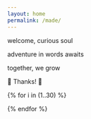 ```yaml
---
layout: home
permalink: /made/
---
```

<div class="boxes">

<div class="box box2">

welcome, curious soul

adventure in words awaits

together, we grow

</div>

🙏 Thanks! 🙏


{% for i in (1..30) %}

<div class="box"></div>

{% endfor %}


</div>
